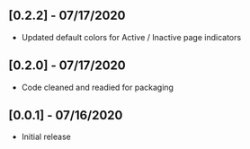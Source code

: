 ## [0.2.2] - 07/17/2020

* Updated default colors for Active / Inactive page indicators
## [0.2.0] - 07/17/2020

* Code cleaned and readied for packaging
## [0.0.1] - 07/16/2020

* Initial release
